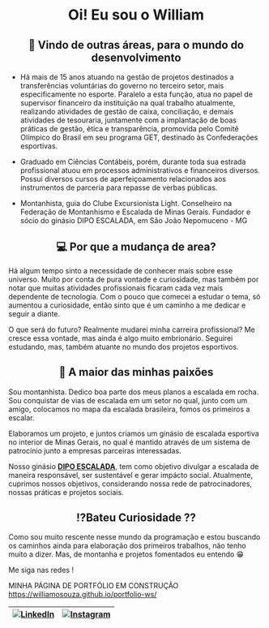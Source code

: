 # <center>Oi! Eu sou o William

## <center>:rocket: Vindo de outras áreas, para o mundo do desenvolvimento

- Há mais de 15 anos atuando na gestão de projetos destinados a transferências voluntárias do governo no terceiro setor, mais especificamente no esporte. Paralelo a esta função, atua no papel de supervisor financeiro da instituição na qual trabalho atualmente, realizando atividades de gestão de caixa, conciliação, e demais atividades de tesouraria, juntamente com a implantação de boas práticas de gestão, ética e transparência, promovida pelo Comitê Olímpico do Brasil em seu programa GET, destinado às Confederações esportivas.

- Graduado em Ciências Contábeis, porém, durante toda sua estrada profissional atuou em processos administrativos e financeiros diversos. Possui diversos cursos de aperfeiçoamento relacionados aos instrumentos de parceria para repasse de verbas públicas.

- Montanhista, guia do Clube Excursionista Light.
Conselheiro na Federação de Montanhismo e Escalada de Minas Gerais.
Fundador e sócio do ginásio DIPO ESCALADA, em São João Nepomuceno - MG

## <center>:computer: Por que a mudança de area?

Há algum tempo sinto a necessidade de conhecer mais sobre esse universo. Muito por conta de pura vontade e curiosidade, mas também por notar que muitas atividades profissionais ficaram cada vez mais dependente de tecnologia. Com o pouco que comecei a estudar o tema, só aumentou a curiosidade, então sinto que é um caminho a me dedicar e seguir a diante.

O que será do futuro? Realmente mudarei minha carreira profissional? Me cresce essa vontade, mas ainda é algo muito embrionário. Seguirei estudando, mas, também atuante no mundo dos projetos esportivos.

## <center>:mount_fuji: A maior das minhas paixões

Sou montanhista. Dedico boa parte dos meus planos a escalada em rocha. Sou conquistar de vias de escalada em um setor no qual, junto com um amigo, colocamos no mapa da escalada brasileira, fomos os primeiros a escalar.

Elaboramos um projeto, e juntos criamos um ginásio de escalada esportiva no interior de Minas Gerais, no qual é mantido através de um sistema de patrocínio junto a empresas parceiras interessadas.

Nosso ginásio [**DIPO ESCALADA**](https://www.instagram.com/dipo_escalada/), tem como objetivo divulgar a escalada de maneira responsável, ser sustentável e gerar impácto social. Atualmente, cuprimos nossos objetivos, considerando nossa rede de patrocinadores, nossas práticas e projetos sociais.

## <center>:interrobang:Bateu Curiosidade ??

Como sou muito rescente nesse mundo da programação e estou buscando os caminhos ainda para elaboração dos primeiros trabalhos, não tenho muito a dizer. Mas, de montanha e projetos fomentados eu entendo :grin:

Me siga nas redes !

MINHA PÁGINA DE PORTFÓLIO EM CONSTRUÇÃO https://williamosouza.github.io/portfolio-ws/

|[![LinkedIn](https://img.shields.io/badge/LinkedIn-0077B5?style=for-the-badge&logo=linkedin&logoColor=white)](https://www.linkedin.com/in/william-souza-673a7952/)|[![Instagram](https://img.shields.io/badge/-Instagram-%23E4405F?style=for-the-badge&logo=instagram&logoColor=white)](https://www.instagram.com/willnasalturas/)|
|:---:|:---:|
